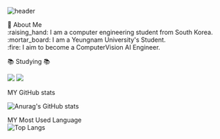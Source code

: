 <div>
  
  ![header](https://capsule-render.vercel.app/api?type=speech&color=gradient&height=300&section=header&text=Jung%20Woong's%20Github%20%F0%9F%A4%97)
  
</div>
👀 About Me<br/>
  :raising_hand: I am a computer engineering student from South Korea.<br/>
  :mortar_board: I am a Yeungnam University's Student.<br/>
  :fire: I aim to become a ComputerVision AI Engineer.<br/>

</div>
  
📚 Studying 📚</h3>


<img src="https://img.shields.io/badge/Python-3776AB?style=flat-square&logo=Python&logoColor=white"/>

<img src="https://img.shields.io/badge/PyTorch-EE4C2C?style=flat-square&logo=PyTorch&logoColor=white"/>



MY GitHub stats<br/>

![Anurag's GitHub stats](https://github-readme-stats.vercel.app/api?username=jjw4260&show_icons=true&theme=radical)

MY Most Used Language<br/>
![Top Langs](https://github-readme-stats.vercel.app/api/top-langs/?username=jjw4260&layout=compact)

</div>
